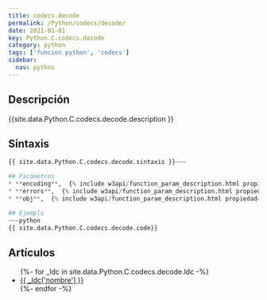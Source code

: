 ```yaml
---
title: codecs.decode
permalink: /Python/codecs/decode/
date: 2021-01-01
key: Python.C.codecs.decode
category: python
tags: ['funcion python', 'codecs']
sidebar: 
  nav: python
---
```


## Descripción
{{site.data.Python.C.codecs.decode.description }}

## Sintaxis
~~~python
{{ site.data.Python.C.codecs.decode.sintaxis }}~~~

## Parámetros
* **encoding**,  {% include w3api/function_param_description.html propiedad=site.data.Python.C.codecs.decode valor="encoding" %}
* **errors**,  {% include w3api/function_param_description.html propiedad=site.data.Python.C.codecs.decode valor="errors" %}
* **obj**,  {% include w3api/function_param_description.html propiedad=site.data.Python.C.codecs.decode valor="obj" %}

## Ejemplo
~~~python
{{ site.data.Python.C.codecs.decode.code}}
~~~

## Artículos
<ul>
{%- for _ldc in site.data.Python.C.codecs.decode.ldc -%}
   <li>
       <a href="{{_ldc['url'] }}">{{ _ldc['nombre'] }}</a>
   </li>
{%- endfor -%}
</ul>
